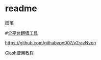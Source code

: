 # readme
随笔

#[全平台翻墙工具](https://binghe.gitbook.io/quan-ping-tai-fan-qiang-gong-ju/0/android)

https://github.com/githubvpn007/v2rayNvpn

[Clash使用教程]([https://github.com/githubvpn007/Clash-for-Android)
